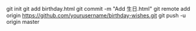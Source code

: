git init
git add birthday.html
git commit -m "Add 生日.html"
git remote add origin https://github.com/yourusername/birthday-wishes.git
git push -u origin master
